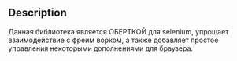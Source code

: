 ## Description
Данная библиотека является ОБЕРТКОЙ для selenium, упрощает взаимодействие с фреим ворком, а также добавляет простое управления некоторыми дополнениями для браузера.
